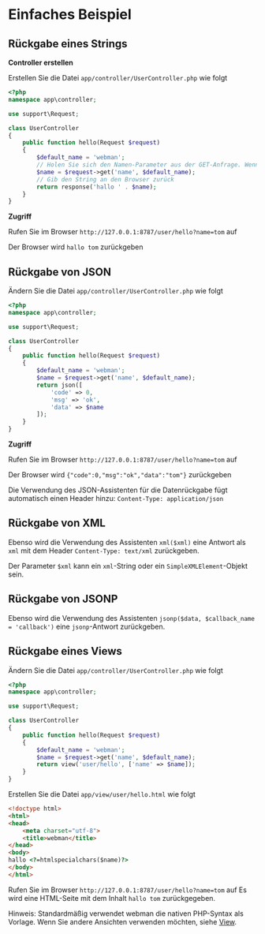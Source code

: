 # Einfaches Beispiel

## Rückgabe eines Strings
**Controller erstellen**

Erstellen Sie die Datei `app/controller/UserController.php` wie folgt

```php
<?php
namespace app\controller;

use support\Request;

class UserController
{
    public function hello(Request $request)
    {
        $default_name = 'webman';
        // Holen Sie sich den Namen-Parameter aus der GET-Anfrage. Wenn kein Name-Parameter übergeben wurde, wird $default_name zurückgegeben
        $name = $request->get('name', $default_name);
        // Gib den String an den Browser zurück
        return response('hallo ' . $name);
    }
}
```

**Zugriff**

Rufen Sie im Browser `http://127.0.0.1:8787/user/hello?name=tom` auf

Der Browser wird `hallo tom` zurückgeben

## Rückgabe von JSON
Ändern Sie die Datei `app/controller/UserController.php` wie folgt

```php
<?php
namespace app\controller;

use support\Request;

class UserController
{
    public function hello(Request $request)
    {
        $default_name = 'webman';
        $name = $request->get('name', $default_name);
        return json([
            'code' => 0, 
            'msg' => 'ok', 
            'data' => $name
        ]);
    }
}
```

**Zugriff**

Rufen Sie im Browser `http://127.0.0.1:8787/user/hello?name=tom` auf

Der Browser wird `{"code":0,"msg":"ok","data":"tom"}` zurückgeben

Die Verwendung des JSON-Assistenten für die Datenrückgabe fügt automatisch einen Header hinzu: `Content-Type: application/json`

## Rückgabe von XML
Ebenso wird die Verwendung des Assistenten `xml($xml)` eine Antwort als `xml` mit dem Header `Content-Type: text/xml` zurückgeben.

Der Parameter `$xml` kann ein `xml`-String oder ein `SimpleXMLElement`-Objekt sein.

## Rückgabe von JSONP
Ebenso wird die Verwendung des Assistenten `jsonp($data, $callback_name = 'callback')` eine `jsonp`-Antwort zurückgeben.

## Rückgabe eines Views
Ändern Sie die Datei `app/controller/UserController.php` wie folgt

```php
<?php
namespace app\controller;

use support\Request;

class UserController
{
    public function hello(Request $request)
    {
        $default_name = 'webman';
        $name = $request->get('name', $default_name);
        return view('user/hello', ['name' => $name]);
    }
}
```

Erstellen Sie die Datei `app/view/user/hello.html` wie folgt

```html
<!doctype html>
<html>
<head>
    <meta charset="utf-8">
    <title>webman</title>
</head>
<body>
hallo <?=htmlspecialchars($name)?>
</body>
</html>
```

Rufen Sie im Browser `http://127.0.0.1:8787/user/hello?name=tom` auf
Es wird eine HTML-Seite mit dem Inhalt `hallo tom` zurückgegeben.

Hinweis: Standardmäßig verwendet webman die nativen PHP-Syntax als Vorlage. Wenn Sie andere Ansichten verwenden möchten, siehe [View](view.md).
